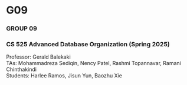 # G09
### GROUP 09
### CS 525 Advanced Database Organization (Spring 2025)
Professor: Gerald Balekaki <br>
TAs: Mohammadreza Sediqin, Nency Patel, Rashmi Topannavar, Ramani Chinthakindi   <br>
Students: Harlee Ramos, Jisun Yun, Baozhu Xie <br>
